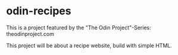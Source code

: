 # odin-recipes
This is a project featured by the "The Odin Project"-Series: theodinproject.com

This project will be about a recipe website, build with simple HTML.